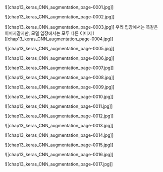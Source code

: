 ![[chap13_keras_CNN_augmentation_page-0001.jpg]]

![[chap13_keras_CNN_augmentation_page-0002.jpg]]

![[chap13_keras_CNN_augmentation_page-0003.jpg]]
우리 입장에서는 똑같은 이미지같지만, 모델 입장에서는 모두 다른 이미지
![[chap13_keras_CNN_augmentation_page-0004.jpg]]

![[chap13_keras_CNN_augmentation_page-0005.jpg]]

![[chap13_keras_CNN_augmentation_page-0006.jpg]]

![[chap13_keras_CNN_augmentation_page-0007.jpg]]

![[chap13_keras_CNN_augmentation_page-0008.jpg]]

![[chap13_keras_CNN_augmentation_page-0009.jpg]]

![[chap13_keras_CNN_augmentation_page-0010.jpg]]

![[chap13_keras_CNN_augmentation_page-0011.jpg]]

![[chap13_keras_CNN_augmentation_page-0012.jpg]]

![[chap13_keras_CNN_augmentation_page-0013.jpg]]

![[chap13_keras_CNN_augmentation_page-0014.jpg]]

![[chap13_keras_CNN_augmentation_page-0015.jpg]]

![[chap13_keras_CNN_augmentation_page-0016.jpg]]

![[chap13_keras_CNN_augmentation_page-0017.jpg]]